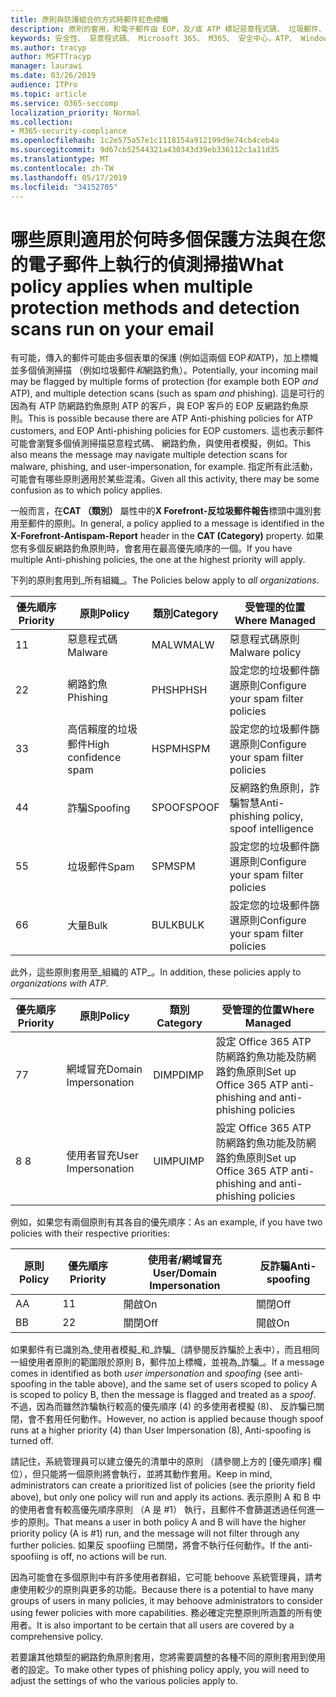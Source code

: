 ```yaml
---
title: 原則與防護組合的方式時郵件紅色標幟
description: 原則的套用，和電子郵件由 EOP，及/或 ATP 標記惡意程式碼、 垃圾郵件、 高信賴度垃圾郵件、 網路釣魚及大量時採取的動作。
keywords: 安全性、 惡意程式碼、 Microsoft 365、 M365、 安全中心，ATP、 Windows Defender ATP、 Office 365 ATP、 Azure ATP
ms.author: tracyp
author: MSFTTracyp
manager: laurawi
ms.date: 03/26/2019
audience: ITPro
ms.topic: article
ms.service: O365-seccomp
localization_priority: Normal
ms.collection:
- M365-security-compliance
ms.openlocfilehash: 1c2e575a57e1c1118154a912199d9e74cb4ceb4a
ms.sourcegitcommit: 9d67cb52544321a430343d39eb336112c1a11d35
ms.translationtype: MT
ms.contentlocale: zh-TW
ms.lasthandoff: 05/17/2019
ms.locfileid: "34152705"
---
```

# <a name="what-policy-applies-when-multiple-protection-methods-and-detection-scans-run-on-your-email"></a><span data-ttu-id="2f4a5-104">哪些原則適用於何時多個保護方法與在您的電子郵件上執行的偵測掃描</span><span class="sxs-lookup"><span data-stu-id="2f4a5-104">What policy applies when multiple protection methods and detection scans run on your email</span></span>

<span data-ttu-id="2f4a5-105">有可能，傳入的郵件可能由多個表單的保護 (例如這兩個 EOP*和*ATP)，加上標幟並多個偵測掃描 （例如垃圾郵件*和*網路釣魚）。</span><span class="sxs-lookup"><span data-stu-id="2f4a5-105">Potentially, your incoming mail may be flagged by multiple forms of protection (for example both EOP *and* ATP), and multiple detection scans (such as spam *and* phishing).</span></span> <span data-ttu-id="2f4a5-106">這是可行的因為有 ATP 防網路釣魚原則 ATP 的客戶，與 EOP 客戶的 EOP 反網路釣魚原則。</span><span class="sxs-lookup"><span data-stu-id="2f4a5-106">This is possible because there are ATP Anti-phishing policies for ATP customers, and EOP Anti-phishing policies for EOP customers.</span></span> <span data-ttu-id="2f4a5-107">這也表示郵件可能會瀏覽多個偵測掃描惡意程式碼、 網路釣魚，與使用者模擬，例如。</span><span class="sxs-lookup"><span data-stu-id="2f4a5-107">This also means the message may navigate multiple detection scans for malware, phishing, and user-impersonation, for example.</span></span> <span data-ttu-id="2f4a5-108">指定所有此活動，可能會有哪些原則適用於某些混淆。</span><span class="sxs-lookup"><span data-stu-id="2f4a5-108">Given all this activity, there may be some confusion as to which policy applies.</span></span>

<span data-ttu-id="2f4a5-109">一般而言，在**CAT （類別）** 屬性中的**X Forefront-反垃圾郵件報告**標頭中識別套用至郵件的原則。</span><span class="sxs-lookup"><span data-stu-id="2f4a5-109">In general, a policy applied to a message is identified in the **X-Forefront-Antispam-Report** header in the **CAT (Category)** property.</span></span> <span data-ttu-id="2f4a5-110">如果您有多個反網路釣魚原則時，會套用在最高優先順序的一個。</span><span class="sxs-lookup"><span data-stu-id="2f4a5-110">If you have multiple Anti-phishing policies, the one at the highest priority will apply.</span></span>

<span data-ttu-id="2f4a5-111">下列的原則套用到_所有組織_。</span><span class="sxs-lookup"><span data-stu-id="2f4a5-111">The Policies below apply to _all organizations_.</span></span>

|<span data-ttu-id="2f4a5-112">優先順序</span><span class="sxs-lookup"><span data-stu-id="2f4a5-112">Priority</span></span> |<span data-ttu-id="2f4a5-113">原則</span><span class="sxs-lookup"><span data-stu-id="2f4a5-113">Policy</span></span>  |<span data-ttu-id="2f4a5-114">類別</span><span class="sxs-lookup"><span data-stu-id="2f4a5-114">Category</span></span>  |<span data-ttu-id="2f4a5-115">受管理的位置</span><span class="sxs-lookup"><span data-stu-id="2f4a5-115">Where Managed</span></span> |
|---------|---------|---------|---------|
|<span data-ttu-id="2f4a5-116">1</span><span class="sxs-lookup"><span data-stu-id="2f4a5-116">1</span></span>     | <span data-ttu-id="2f4a5-117">惡意程式碼</span><span class="sxs-lookup"><span data-stu-id="2f4a5-117">Malware</span></span>      | <span data-ttu-id="2f4a5-118">MALW</span><span class="sxs-lookup"><span data-stu-id="2f4a5-118">MALW</span></span>      | <span data-ttu-id="2f4a5-119">惡意程式碼原則</span><span class="sxs-lookup"><span data-stu-id="2f4a5-119">Malware policy</span></span>   |
|<span data-ttu-id="2f4a5-120">2</span><span class="sxs-lookup"><span data-stu-id="2f4a5-120">2</span></span>     | <span data-ttu-id="2f4a5-121">網路釣魚</span><span class="sxs-lookup"><span data-stu-id="2f4a5-121">Phishing</span></span>     | <span data-ttu-id="2f4a5-122">PHSH</span><span class="sxs-lookup"><span data-stu-id="2f4a5-122">PHSH</span></span>     | <span data-ttu-id="2f4a5-123">設定您的垃圾郵件篩選原則</span><span class="sxs-lookup"><span data-stu-id="2f4a5-123">Configure your spam filter policies</span></span>     |
|<span data-ttu-id="2f4a5-124">3</span><span class="sxs-lookup"><span data-stu-id="2f4a5-124">3</span></span>     | <span data-ttu-id="2f4a5-125">高信賴度的垃圾郵件</span><span class="sxs-lookup"><span data-stu-id="2f4a5-125">High confidence spam</span></span>      | <span data-ttu-id="2f4a5-126">HSPM</span><span class="sxs-lookup"><span data-stu-id="2f4a5-126">HSPM</span></span>        | <span data-ttu-id="2f4a5-127">設定您的垃圾郵件篩選原則</span><span class="sxs-lookup"><span data-stu-id="2f4a5-127">Configure your spam filter policies</span></span>        |
|<span data-ttu-id="2f4a5-128">4</span><span class="sxs-lookup"><span data-stu-id="2f4a5-128">4</span></span>     | <span data-ttu-id="2f4a5-129">詐騙</span><span class="sxs-lookup"><span data-stu-id="2f4a5-129">Spoofing</span></span>        | <span data-ttu-id="2f4a5-130">SPOOF</span><span class="sxs-lookup"><span data-stu-id="2f4a5-130">SPOOF</span></span>        | <span data-ttu-id="2f4a5-131">反網路釣魚原則，詐騙智慧</span><span class="sxs-lookup"><span data-stu-id="2f4a5-131">Anti-phishing policy, spoof intelligence</span></span>        |
|<span data-ttu-id="2f4a5-132">5</span><span class="sxs-lookup"><span data-stu-id="2f4a5-132">5</span></span>     | <span data-ttu-id="2f4a5-133">垃圾郵件</span><span class="sxs-lookup"><span data-stu-id="2f4a5-133">Spam</span></span>         | <span data-ttu-id="2f4a5-134">SPM</span><span class="sxs-lookup"><span data-stu-id="2f4a5-134">SPM</span></span>         | <span data-ttu-id="2f4a5-135">設定您的垃圾郵件篩選原則</span><span class="sxs-lookup"><span data-stu-id="2f4a5-135">Configure your spam filter policies</span></span>         |
|<span data-ttu-id="2f4a5-136">6</span><span class="sxs-lookup"><span data-stu-id="2f4a5-136">6</span></span>     | <span data-ttu-id="2f4a5-137">大量</span><span class="sxs-lookup"><span data-stu-id="2f4a5-137">Bulk</span></span>         | <span data-ttu-id="2f4a5-138">BULK</span><span class="sxs-lookup"><span data-stu-id="2f4a5-138">BULK</span></span>        | <span data-ttu-id="2f4a5-139">設定您的垃圾郵件篩選原則</span><span class="sxs-lookup"><span data-stu-id="2f4a5-139">Configure your spam filter policies</span></span>         |

<span data-ttu-id="2f4a5-140">此外，這些原則套用至_組織的 ATP_。</span><span class="sxs-lookup"><span data-stu-id="2f4a5-140">In addition, these policies apply to _organizations with ATP_.</span></span>

|<span data-ttu-id="2f4a5-141">優先順序</span><span class="sxs-lookup"><span data-stu-id="2f4a5-141">Priority</span></span> |<span data-ttu-id="2f4a5-142">原則</span><span class="sxs-lookup"><span data-stu-id="2f4a5-142">Policy</span></span>  |<span data-ttu-id="2f4a5-143">類別</span><span class="sxs-lookup"><span data-stu-id="2f4a5-143">Category</span></span>  |<span data-ttu-id="2f4a5-144">受管理的位置</span><span class="sxs-lookup"><span data-stu-id="2f4a5-144">Where Managed</span></span> |
|---------|---------|---------|---------|
|<span data-ttu-id="2f4a5-145">7</span><span class="sxs-lookup"><span data-stu-id="2f4a5-145">7</span></span>     | <span data-ttu-id="2f4a5-146">網域冒充</span><span class="sxs-lookup"><span data-stu-id="2f4a5-146">Domain Impersonation</span></span>         | <span data-ttu-id="2f4a5-147">DIMP</span><span class="sxs-lookup"><span data-stu-id="2f4a5-147">DIMP</span></span>         | <span data-ttu-id="2f4a5-148">設定 Office 365 ATP 防網路釣魚功能及防網路釣魚原則</span><span class="sxs-lookup"><span data-stu-id="2f4a5-148">Set up Office 365 ATP anti-phishing and anti-phishing policies</span></span>        |
|<span data-ttu-id="2f4a5-149">8 </span><span class="sxs-lookup"><span data-stu-id="2f4a5-149">8</span></span>     | <span data-ttu-id="2f4a5-150">使用者冒充</span><span class="sxs-lookup"><span data-stu-id="2f4a5-150">User Impersonation</span></span>        | <span data-ttu-id="2f4a5-151">UIMP</span><span class="sxs-lookup"><span data-stu-id="2f4a5-151">UIMP</span></span>         | <span data-ttu-id="2f4a5-152">設定 Office 365 ATP 防網路釣魚功能及防網路釣魚原則</span><span class="sxs-lookup"><span data-stu-id="2f4a5-152">Set up Office 365 ATP anti-phishing and anti-phishing policies</span></span>         |

<span data-ttu-id="2f4a5-153">例如，如果您有兩個原則有其各自的優先順序：</span><span class="sxs-lookup"><span data-stu-id="2f4a5-153">As an example, if you have two policies with their respective priorities:</span></span>

|<span data-ttu-id="2f4a5-154">原則</span><span class="sxs-lookup"><span data-stu-id="2f4a5-154">Policy</span></span>  |<span data-ttu-id="2f4a5-155">優先順序</span><span class="sxs-lookup"><span data-stu-id="2f4a5-155">Priority</span></span>  |<span data-ttu-id="2f4a5-156">使用者/網域冒充</span><span class="sxs-lookup"><span data-stu-id="2f4a5-156">User/Domain Impersonation</span></span>  |<span data-ttu-id="2f4a5-157">反詐騙</span><span class="sxs-lookup"><span data-stu-id="2f4a5-157">Anti-spoofing</span></span>  |
|---------|---------|---------|---------|
|<span data-ttu-id="2f4a5-158">A</span><span class="sxs-lookup"><span data-stu-id="2f4a5-158">A</span></span>     | <span data-ttu-id="2f4a5-159">1</span><span class="sxs-lookup"><span data-stu-id="2f4a5-159">1</span></span>        | <span data-ttu-id="2f4a5-160">開啟</span><span class="sxs-lookup"><span data-stu-id="2f4a5-160">On</span></span>        |<span data-ttu-id="2f4a5-161">關閉</span><span class="sxs-lookup"><span data-stu-id="2f4a5-161">Off</span></span>         |
|<span data-ttu-id="2f4a5-162">B</span><span class="sxs-lookup"><span data-stu-id="2f4a5-162">B</span></span>     | <span data-ttu-id="2f4a5-163">2</span><span class="sxs-lookup"><span data-stu-id="2f4a5-163">2</span></span>        | <span data-ttu-id="2f4a5-164">關閉</span><span class="sxs-lookup"><span data-stu-id="2f4a5-164">Off</span></span>        | <span data-ttu-id="2f4a5-165">開啟</span><span class="sxs-lookup"><span data-stu-id="2f4a5-165">On</span></span>        |

<span data-ttu-id="2f4a5-166">如果郵件有已識別為_使用者模擬_和_詐騙_（請參閱反詐騙於上表中），而且相同一組使用者原則的範圍限於原則 B，郵件加上標幟，並視為_詐騙_。</span><span class="sxs-lookup"><span data-stu-id="2f4a5-166">If a message comes in identified as both _user impersonation_ and _spoofing_ (see anti-spoofing in the table above), and the same set of users scoped to policy A is scoped to policy B, then the message is flagged and treated as a _spoof_.</span></span> <span data-ttu-id="2f4a5-167">不過，因為而雖然詐騙執行較高的優先順序 (4) 的多使用者模擬 (8)、 反詐騙已關閉，會不套用任何動作。</span><span class="sxs-lookup"><span data-stu-id="2f4a5-167">However, no action is applied because though spoof runs at a higher priority (4) than User Impersonation (8), Anti-spoofing is turned off.</span></span>

<span data-ttu-id="2f4a5-168">請記住，系統管理員可以建立優先的清單中的原則 （請參閱上方的 [優先順序] 欄位），但只能將一個原則將會執行，並將其動作套用。</span><span class="sxs-lookup"><span data-stu-id="2f4a5-168">Keep in mind, administrators can create a prioritized list of policies (see the priority field above), but only one policy will run and apply its actions.</span></span> <span data-ttu-id="2f4a5-169">表示原則 A 和 B 中的使用者會有較高優先順序原則 （A 是 #1） 執行，且郵件不會篩選透過任何進一步的原則。</span><span class="sxs-lookup"><span data-stu-id="2f4a5-169">That means a user in both policy A and B will have the higher priority policy (A is #1) run, and the message will not filter through any further policies.</span></span> <span data-ttu-id="2f4a5-170">如果反 spoofiing 已關閉，將會不執行任何動作。</span><span class="sxs-lookup"><span data-stu-id="2f4a5-170">If the anti-spoofiing is off, no actions will be run.</span></span>

<span data-ttu-id="2f4a5-171">因為可能會在多個原則中有許多使用者群組，它可能 behoove 系統管理員，請考慮使用較少的原則與更多的功能。</span><span class="sxs-lookup"><span data-stu-id="2f4a5-171">Because there is a potential to have many groups of users in many policies, it may behoove administrators to consider using fewer policies with more capabilities.</span></span> <span data-ttu-id="2f4a5-172">務必確定完整原則所涵蓋的所有使用者。</span><span class="sxs-lookup"><span data-stu-id="2f4a5-172">It is also important to be certain that all users are covered by a comprehensive policy.</span></span>

<span data-ttu-id="2f4a5-173">若要讓其他類型的網路釣魚原則套用，您將需要調整的各種不同的原則套用到使用者的設定。</span><span class="sxs-lookup"><span data-stu-id="2f4a5-173">To make other types of phishing policy apply, you will need to adjust the settings of who the various policies apply to.</span></span>



